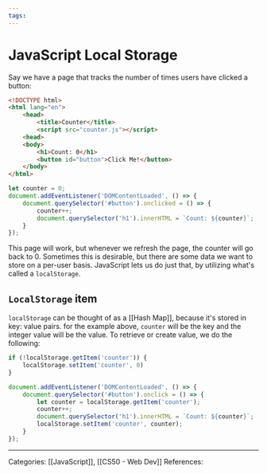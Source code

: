 ```yaml
---
tags:
---
```

# JavaScript Local Storage
Say we have a page that tracks the number of times users have clicked a button:
```html
<!DOCTYPE html>
<html lang="en">
	<head>
		<title>Counter</title>
		<script src="counter.js"></script>
	<head>
	<body>
		<h1>Count: 0</h1>
		<button id="button">Click Me!</button>
	</body>
</html>
```

```js
let counter = 0;
document.addEventListener('DOMContentLoaded', () => {
	document.querySelector('#button').onclicked = () => {
		counter++;
		document.querySelector('h1').innerHTML = `Count: ${counter}`;
	}
});
```
This page will work, but whenever we refresh the page, the counter will go back to 0. Sometimes this is desirable, but there are some data we want to store on a per-user basis. JavaScript lets us do just that, by utilizing what's called a `localStorage`.

## `LocalStorage` item
`localStorage` can be thought of as a [[Hash Map]], because it's stored in key: value pairs. for the example above, `counter` will be the key and the integer value will be the value. To retrieve or create value, we do the following:
```js
if (!localStorage.getItem('counter')) {
	localStorage.setItem('counter', 0)
}

document.addEventListener('DOMContentLoaded', () => {
	document.querySelector('#button').onclick = () => {
		let counter = localStorage.getItem('counter');
		counter++;
		document.querySelector('h1').innerHTML = `Count: ${counter}`;
		localStorage.setItem('counter', counter);
	}
});


```

---
Categories: [[JavaScript]], [[CS50 - Web Dev]]
References:
